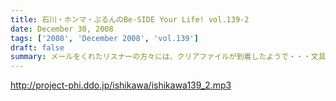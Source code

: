 ```yaml
---
title: 石川・ホンマ・ぶるんのBe-SIDE Your Life! vol.139-2
date: December 30, 2008
tags: ['2008', 'December 2008', 'vol.139']
draft: false
summary: メールをくれたリスナーの方々には、クリアファイルが到着したようで・・・文具としてお使いいただければ幸いです。そして年末恒例になるか！？「１０８つ人生相談！」スペシャル。NAMAE
---
```


http://project-phi.ddo.jp/ishikawa/ishikawa139_2.mp3